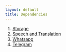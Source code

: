 ```yaml
---
layout: default
title: Dependencies
---
```


1. [Storage](storage.md)
2. [Speech and Translation](speech-and-translation.md)
3. [Whatsapp](whatsapp.md)
4. [Telegram](telegram.md)


